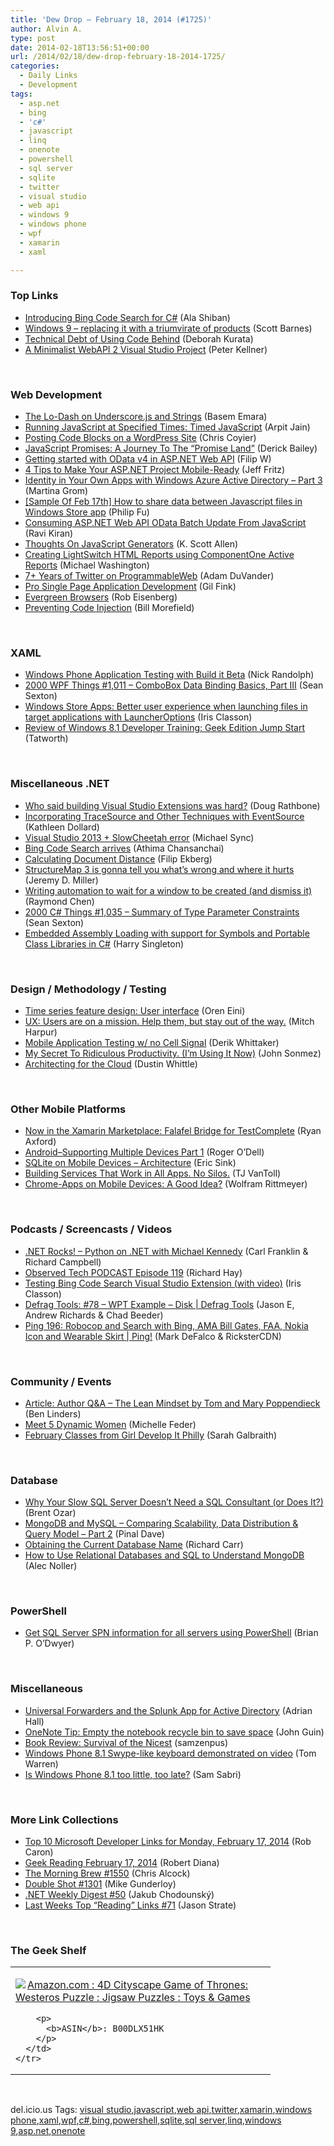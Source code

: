 ```yaml
---
title: 'Dew Drop – February 18, 2014 (#1725)'
author: Alvin A.
type: post
date: 2014-02-18T13:56:51+00:00
url: /2014/02/18/dew-drop-february-18-2014-1725/
categories:
  - Daily Links
  - Development
tags:
  - asp.net
  - bing
  - 'c#'
  - javascript
  - linq
  - onenote
  - powershell
  - sql server
  - sqlite
  - twitter
  - visual studio
  - web api
  - windows 9
  - windows phone
  - wpf
  - xamarin
  - xaml

---
```

### <a name="top"></a>Top Links

  * <a href="http://blogs.msdn.com/b/visualstudio/archive/2014/02/17/introducing-bing-code-search-for-c.aspx" target="_blank">Introducing Bing Code Search for C#</a> (Ala Shiban)
  * <a href="http://feedproxy.google.com/~r/MsMossyblog/~3/aFhaq-1cvkg/1932" target="_blank">Windows 9 – replacing it with a triumvirate of products</a> (Scott Barnes)
  * <a href="http://msmvps.com/blogs/deborahk/archive/2014/02/17/technical-debt-of-using-code-behind.aspx" target="_blank">Technical Debt of Using Code Behind</a> (Deborah Kurata)
  * <a href="http://peterkellner.net/2014/02/17/a-minimalist-webapi-2-visual-studio-project/?utm_source=rss&utm_medium=rss&utm_campaign=a-minimalist-webapi-2-visual-studio-project" target="_blank">A Minimalist WebAPI 2 Visual Studio Project</a> (Peter Kellner)

&nbsp;

### <a name="web"></a>Web Development

  * <a href="http://blog.falafel.com/Blogs/BasemEmara/basem-emara/2014/02/17/the-lo-dash-on-underscore.js-and-strings" target="_blank">The Lo-Dash on Underscore.js and Strings</a> (Basem Emara)
  * <a href="http://www.codeproject.com/Articles/729117/Running-JavaScript-at-Specified-Times-Timed-JavaSc" target="_blank">Running JavaScript at Specified Times: Timed JavaScript</a> (Arpit Jain)
  * <a href="http://css-tricks.com/posting-code-blocks-wordpress-site/" target="_blank">Posting Code Blocks on a WordPress Site</a> (Chris Coyier)
  * <a href="http://feedproxy.google.com/~r/LosTechies/~3/1OZIg6kfW8M/" target="_blank">JavaScript Promises: A Journey To The “Promise Land”</a> (Derick Bailey)
  * <a href="http://www.strathweb.com/2014/02/getting-started-odata-v4-asp-net-web-api/" target="_blank">Getting started with OData v4 in ASP.NET Web API</a> (Filip W)
  * <a href="http://feedproxy.google.com/~r/Telerik/~3/LAhkSbtRIVE/4-tips-to-make-your-asp.net-project-mobile-ready" target="_blank">4 Tips to Make Your ASP.NET Project Mobile-Ready</a> (Jeff Fritz)
  * <a href="http://blogs.msdn.com/b/mvpawardprogram/archive/2014/02/17/identity-in-your-own-apps-with-windows-azure-active-directory-part-3.aspx" target="_blank">Identity in Your Own Apps with Windows Azure Active Directory &#8211; Part 3</a> (Martina Grom)
  * <a href="http://blogs.msdn.com/b/codefx/archive/2014/02/18/sample-of-feb-17th-how-to-share-data-between-javascript-files-in-windows-store-app.aspx" target="_blank">[Sample Of Feb 17th] How to share data between Javascript files in Windows Store app</a> (Philip Fu)
  * <a href="http://feedproxy.google.com/~r/MyOnlineNotebook/~3/X-ZsOK5UZSM/ConsumingAspNetWebApiODataBatchUpdateFromJavaScript.html" target="_blank">Consuming ASP.NET Web API OData Batch Update From JavaScript</a> (Ravi Kiran)
  * <a href="http://odetocode.com/blogs/scott/archive/2014/02/17/thoughts-on-javascript-generators.aspx" target="_blank">Thoughts On JavaScript Generators</a> (K. Scott Allen)
  * <a href="http://lightswitchhelpwebsite.com/Blog/tabid/61/EntryId/3249/Creating-LightSwitch-HTML-Reports-using-ComponentOne-Active-Reports.aspx" target="_blank">Creating LightSwitch HTML Reports using ComponentOne Active Reports</a> (Michael Washington)
  * <a href="http://feedproxy.google.com/~r/ProgrammableWeb/~3/0sHRv-kTzDI/" target="_blank">7+ Years of Twitter on ProgrammableWeb</a> (Adam DuVander)
  * <a href="http://feeds.dzone.com/~r/zones/dotnet/~3/35itmIfcMk8/pro-single-page-application" target="_blank">Pro Single Page Application Development</a> (Gil Fink)
  * <a href="http://eisenbergeffect.bluespire.com/evergreen-browsers/" target="_blank">Evergreen Browsers</a> (Rob Eisenberg)
  * <a href="http://feedproxy.google.com/~r/nettuts/~3/hlWs6MSJDFw/preventing-code-injection--net-36946" target="_blank">Preventing Code Injection</a> (Bill Morefield)

&nbsp;

### <a name="silverlight"></a>XAML

  * <a href="http://feedproxy.google.com/~r/NicksNetTravels/~3/-LO60C6QByY/post.aspx" target="_blank">Windows Phone Application Testing with Build it Beta</a> (Nick Randolph)
  * <a href="http://wpf.2000things.com/2014/02/18/1011-combobox-data-binding-basics-part-iii/" target="_blank">2000 WPF Things #1,011 – ComboBox Data Binding Basics, Part III</a> (Sean Sexton)
  * <a href="http://irisclasson.com/2014/02/17/windows-store-apps-better-user-experience-when-launching-files-in-target-applications-with-launcheroptions/" target="_blank">Windows Store Apps: Better user experience when launching files in target applications with LauncherOptions</a> (Iris Classon)
  * <a href="http://feedproxy.google.com/~r/geekswithblogs/~3/JddIXnTSUTA/review-of-windows-8.1-developer-training-geek-edition-jump-start.aspx" target="_blank">Review of Windows 8.1 Developer Training: Geek Edition Jump Start</a> (Tatworth)

&nbsp;

### <a name="dotnet"></a>Miscellaneous .NET

  * <a href="http://feedproxy.google.com/~r/DiaryOfANinja/~3/dXAFgM0M8nw/who-said-building-visual-studio-extensions-was-hard" target="_blank">Who said building Visual Studio Extensions was hard?</a> (Doug Rathbone)
  * <a href="http://msmvps.com/blogs/kathleen/archive/2014/02/17/incorporating-tracesource-and-other-techniques-with-eventsource.aspx" target="_blank">Incorporating TraceSource and Other Techniques with EventSource</a> (Kathleen Dollard)
  * <a href="http://feedproxy.google.com/~r/MichaelSync/~3/YXwDfOXtBQQ/visual-studio-2013-slowcheetah-error" target="_blank">Visual Studio 2013 + SlowCheetah error</a> (Michael Sync)
  * <a href="http://blogs.technet.com/b/firehose/archive/2014/02/17/bing-code-search-arrives.aspx" target="_blank">Bing Code Search arrives</a> (Athima Chansanchai)
  * <a href="http://blog.filipekberg.se/2014/02/17/calculating-document-distance/" target="_blank">Calculating Document Distance</a> (Filip Ekberg)
  * <a href="http://jeremydmiller.com/2014/02/18/structuremap-3-is-gonna-tell-you-whats-wrong-and-where-it-hurts/" target="_blank">StructureMap 3 is gonna tell you what’s wrong and where it hurts</a> (Jeremy D. Miller)
  * <a href="http://blogs.msdn.com/b/oldnewthing/archive/2014/02/17/10500645.aspx" target="_blank">Writing automation to wait for a window to be created (and dismiss it)</a> (Raymond Chen)
  * <a href="http://csharp.2000things.com/2014/02/18/1035-summary-of-type-parameter-constraints/" target="_blank">2000 C# Things #1,035 – Summary of Type Parameter Constraints</a> (Sean Sexton)
  * <a href="http://www.codingmurmur.com/2014/02/embedded-assembly-loading-with-support.html" target="_blank">Embedded Assembly Loading with support for Symbols and Portable Class Libraries in C#</a> (Harry Singleton)

&nbsp;

### <a name="design"></a>Design / Methodology / Testing

  * <a href="http://feedproxy.google.com/~r/AyendeRahien/~3/8x_9mOlPK9s/time-series-feature-design-user-interface" target="_blank">Time series feature design: User interface</a> (Oren Eini)
  * <a href="http://wintellect.com/blogs/mharpur/ux-users-are-on-a-mission.-help-them-but-stay-out-of-the-way" target="_blank">UX: Users are on a mission. Help them, but stay out of the way.</a> (Mitch Harpur)
  * <a href="http://feedproxy.google.com/~r/Devlicious/~3/4qCOKBqYmDU/mobile-application-testing-w-no-cell-signal.aspx" target="_blank">Mobile Application Testing w/ no Cell Signal</a> (Derik Whittaker)
  * <a href="http://simpleprogrammer.com/2014/02/17/secret-ridiculous-productivity-im-using-now/?utm_source=rss&utm_medium=rss&utm_campaign=secret-ridiculous-productivity-im-using-now" target="_blank">My Secret To Ridiculous Productivity. (I’m Using It Now)</a> (John Sonmez)
  * <a href="http://feeds.dzone.com/~r/zones/architects/~3/kgVFs7LkSnI/architecting-cloud" target="_blank">Architecting for the Cloud</a> (Dustin Whittle)

&nbsp;

### <a name="mobile"></a>Other Mobile Platforms

  * <a href="http://blog.falafel.com/Blogs/ryanaxford/ryan-axford/2014/02/17/now-in-the-xamarin-marketplace-falafel-bridge-for-testcomplete" target="_blank">Now in the Xamarin Marketplace: Falafel Bridge for TestComplete</a> (Ryan Axford)
  * <a href="http://feedproxy.google.com/~r/geekswithblogs/~3/ogTPeMU54bU/androidndashsupporting-multiple-devices-part-1.aspx" target="_blank">Android–Supporting Multiple Devices Part 1</a> (Roger O’Dell)
  * <a href="http://www.ericsink.com/mssql_mobile/architecture.html" target="_blank">SQLite on Mobile Devices &#8211; Architecture</a> (Eric Sink)
  * <a href="http://feedproxy.google.com/~r/Telerik/~3/0klDoNjbkEU/building-services-that-work-in-all-apps.-no-silos-" target="_blank">Building Services That Work in All Apps. No Silos.</a> (TJ VanToll)
  * <a href="http://java.dzone.com/articles/chrome-apps-mobile-devices" target="_blank">Chrome-Apps on Mobile Devices: A Good Idea?</a> (Wolfram Rittmeyer)

&nbsp;

### <a name="podcasts"></a>Podcasts / Screencasts / Videos

  * <a href="http://www.dotnetrocks.com/default.aspx?ShowNum=951" target="_blank">.NET Rocks! &#8211; Python on .NET with Michael Kennedy</a> (Carl Franklin & Richard Campbell)
  * <a href="http://www.windowsobserver.com/2014/02/18/observed-tech-podcast-episode-119/" target="_blank">Observed Tech PODCAST Episode 119</a> (Richard Hay)
  * <a href="http://irisclasson.com/2014/02/17/testing-bing-code-search-visual-studio-extension-with-video/" target="_blank">Testing Bing Code Search Visual Studio Extension (with video)</a> (Iris Classon)
  * <a href="http://channel9.msdn.com/Shows/Defrag-Tools/Defrag-Tools-78-WPT-Example-Disk" target="_blank">Defrag Tools: #78 &#8211; WPT Example &#8211; Disk | Defrag Tools</a> (Jason E, Andrew Richards & Chad Beeder)
  * <a href="http://channel9.msdn.com/Shows/PingShow/Ping-196-Robocop-and-Search-with-Bing-AMA-Bill-Gates-FAA-Nokia-Icon-and-Wearable-Skirt" target="_blank">Ping 196: Robocop and Search with Bing, AMA Bill Gates, FAA, Nokia Icon and Wearable Skirt | Ping!</a> (Mark DeFalco & RicksterCDN)

&nbsp;

### <a name="events"></a>Community / Events

  * <a href="http://www.infoq.com/articles/lean-mindset-poppendieck?utm_campaign=infoq_content&utm_source=infoq&utm_medium=feed&utm_term=global" target="_blank">Article: Author Q&A – The Lean Mindset by Tom and Mary Poppendieck</a> (Ben Linders)
  * <a href="http://feeds.microsoftjobsblog.com/~r/MicrosoftJobsBlog/~3/iR4bVLhIm6M/" target="_blank">Meet 5 Dynamic Women</a> (Michelle Feder)
  * <a href="http://www.geekadelphia.com/2014/02/17/february-classes-from-girl-develop-it-philly/" target="_blank">February Classes from Girl Develop It Philly</a> (Sarah Galbraith)

&nbsp;

### <a name="sql"></a>Database

  * <a href="http://feedproxy.google.com/~r/BrentOzar-SqlServerDba/~3/bk97R7vqOeA/" target="_blank">Why Your Slow SQL Server Doesn’t Need a SQL Consultant (or Does It?)</a> (Brent Ozar)
  * <a href="http://blog.sqlauthority.com/2014/02/18/mongodb-and-mysql-comparing-scalability-data-distribution-query-model-part-2/" target="_blank">MongoDB and MySQL – Comparing Scalability, Data Distribution & Query Model – Part 2</a> (Pinal Dave)
  * <a href="http://feedproxy.google.com/~r/BlackwaspLatestAdditions/~3/v4xxe1Gbu1E/RSSLanding.aspx" target="_blank">Obtaining the Current Database Name</a> (Richard Carr)
  * <a href="http://java.dzone.com/articles/how-use-relational-databases" target="_blank">How to Use Relational Databases and SQL to Understand MongoDB</a> (Alec Noller)

&nbsp;

### <a name="ps"></a>PowerShell

  * <a href="http://feedproxy.google.com/~r/MSSQLTips-LatestSqlServerTips/~3/CuSa2z6tyUk/tip.asp" target="_blank">Get SQL Server SPN information for all servers using PowerShell</a> (Brian P. O’Dwyer)

&nbsp;

### <a name="misc"></a>Miscellaneous

  * <a href="http://blogs.splunk.com/2014/02/17/universal-forwarders-and-the-splunk-app-for-active-directory/" target="_blank">Universal Forwarders and the Splunk App for Active Directory</a> (Adrian Hall)
  * <a href="http://blogs.msdn.com/b/johnguin/archive/2014/02/17/onenote-tip-empty-the-notebook-recycle-bin-to-save-space.aspx" target="_blank">OneNote Tip: Empty the notebook recycle bin to save space</a> (John Guin)
  * <a href="http://rss.slashdot.org/~r/Slashdot/slashdot/~3/G1-4ITZzQfk/story01.htm" target="_blank">Book Review: Survival of the Nicest</a> (samzenpus)
  * <a href="http://www.theverge.com/2014/2/18/5421838/windows-phone-8-1-swype-like-keyboard-demonstrated-on-video" target="_blank">Windows Phone 8.1 Swype-like keyboard demonstrated on video</a> (Tom Warren)
  * <a href="http://feedproxy.google.com/~r/wmexperts/~3/oeui3_fr1Wo/story01.htm" target="_blank">Is Windows Phone 8.1 too little, too late?</a> (Sam Sabri)

&nbsp;

### <a name="links"></a>More Link Collections

  * <a href="http://blogs.msdn.com/b/robcaron/archive/2014/02/17/top-10-microsoft-developer-links-for-monday-february-17-2014.aspx" target="_blank">Top 10 Microsoft Developer Links for Monday, February 17, 2014</a> (Rob Caron)
  * <a href="http://feeds.regulargeek.com/~r/RegularGeek/~3/vC2AfpFqLE0/" target="_blank">Geek Reading February 17, 2014</a> (Robert Diana)
  * <a href="http://feedproxy.google.com/~r/ReflectivePerspective/~3/4e4yH7RU7EM/" target="_blank">The Morning Brew #1550</a> (Chris Alcock)
  * <a href="http://afreshcup.com/home/2014/2/18/double-shot-1301.html" target="_blank">Double Shot #1301</a> (Mike Gunderloy)
  * <a href="http://chodounsky.net/2014/02/17/dot-net-weekly-digest-50/" target="_blank">.NET Weekly Digest #50</a> (Jakub Chodounský)
  * <a href="http://www.sqlservercentral.com/blogs/stratesql/2014/02/17/last-weeks-top-reading-links-71/" target="_blank">Last Weeks Top “Reading” Links #71</a> (Jason Strate)

&nbsp;

### <a name="shelf"></a>The Geek Shelf

<div id="scid:7dc1bd33-94bd-46fd-a20b-0131235bcd47:82fe7272-47f0-4ca0-ab6d-c568657cc187" class="wlWriterEditableSmartContent" style="float: none; padding-bottom: 0px; padding-top: 0px; padding-left: 0px; margin: 0px; display: inline; padding-right: 0px">
  <table cellspacing="0" cellpadding="2" width="400" border="0" unselectable="on">
    <tr>
      <td valign="top" width="400">
        <p>
          <a title="Amazon.com : 4D Cityscape Game of Thrones: Westeros Puzzle : Jigsaw Puzzles : Toys & Games" href="http://www.amazon.com/exec/obidos/ASIN/B00DLX51HK/alvinashcraft-20"><img data-recalc-dims="1" decoding="async" src="https://i0.wp.com/images.amazon.com/images/P/B00DLX51HK.01.MZZZZZZZ.jpg?w=660" border="0" align="left" style="float:left" />Amazon.com : 4D Cityscape Game of Thrones: Westeros Puzzle : Jigsaw Puzzles : Toys & Games</a>
        </p>
        
        <p>
          <b>ASIN</b>: B00DLX51HK
        </p>
      </td>
    </tr>
  </table>
</div>

&nbsp;

<div id="scid:0767317B-992E-4b12-91E0-4F059A8CECA8:ac50b899-039d-4e8b-82e3-5e3e80aed648" class="wlWriterEditableSmartContent" style="float: none; padding-bottom: 0px; padding-top: 0px; padding-left: 0px; margin: 0px; display: inline; padding-right: 0px">
  del.icio.us Tags: <a href="http://del.icio.us/popular/visual+studio" rel="tag">visual studio</a>,<a href="http://del.icio.us/popular/javascript" rel="tag">javascript</a>,<a href="http://del.icio.us/popular/web+api" rel="tag">web api</a>,<a href="http://del.icio.us/popular/twitter" rel="tag">twitter</a>,<a href="http://del.icio.us/popular/xamarin" rel="tag">xamarin</a>,<a href="http://del.icio.us/popular/windows+phone" rel="tag">windows phone</a>,<a href="http://del.icio.us/popular/xaml" rel="tag">xaml</a>,<a href="http://del.icio.us/popular/wpf" rel="tag">wpf</a>,<a href="http://del.icio.us/popular/c%23" rel="tag">c#</a>,<a href="http://del.icio.us/popular/bing" rel="tag">bing</a>,<a href="http://del.icio.us/popular/powershell" rel="tag">powershell</a>,<a href="http://del.icio.us/popular/sqlite" rel="tag">sqlite</a>,<a href="http://del.icio.us/popular/sql+server" rel="tag">sql server</a>,<a href="http://del.icio.us/popular/linq" rel="tag">linq</a>,<a href="http://del.icio.us/popular/windows+9" rel="tag">windows 9</a>,<a href="http://del.icio.us/popular/asp.net" rel="tag">asp.net</a>,<a href="http://del.icio.us/popular/onenote" rel="tag">onenote</a>
</div>